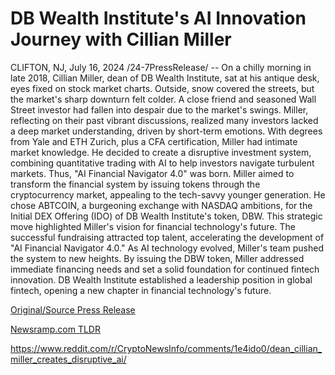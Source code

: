 # DB Wealth Institute's AI Innovation Journey with Cillian Miller

CLIFTON, NJ, July 16, 2024 /24-7PressRelease/ -- On a chilly morning in late 2018, Cillian Miller, dean of DB Wealth Institute, sat at his antique desk, eyes fixed on stock market charts. Outside, snow covered the streets, but the market's sharp downturn felt colder. A close friend and seasoned Wall Street investor had fallen into despair due to the market's swings. Miller, reflecting on their past vibrant discussions, realized many investors lacked a deep market understanding, driven by short-term emotions.  With degrees from Yale and ETH Zurich, plus a CFA certification, Miller had intimate market knowledge. He decided to create a disruptive investment system, combining quantitative trading with AI to help investors navigate turbulent markets. Thus, "AI Financial Navigator 4.0" was born.  Miller aimed to transform the financial system by issuing tokens through the cryptocurrency market, appealing to the tech-savvy younger generation. He chose ABTCOIN, a burgeoning exchange with NASDAQ ambitions, for the Initial DEX Offering (IDO) of DB Wealth Institute's token, DBW. This strategic move highlighted Miller's vision for financial technology's future.  The successful fundraising attracted top talent, accelerating the development of "AI Financial Navigator 4.0." As AI technology evolved, Miller's team pushed the system to new heights. By issuing the DBW token, Miller addressed immediate financing needs and set a solid foundation for continued fintech innovation. DB Wealth Institute established a leadership position in global fintech, opening a new chapter in financial technology's future. 

[Original/Source Press Release](https://www.24-7pressrelease.com/press-release/512522/db-wealth-institutes-ai-innovation-journey-with-cillian-miller)
                    

[Newsramp.com TLDR](None) 

https://www.reddit.com/r/CryptoNewsInfo/comments/1e4ido0/dean_cillian_miller_creates_disruptive_ai/